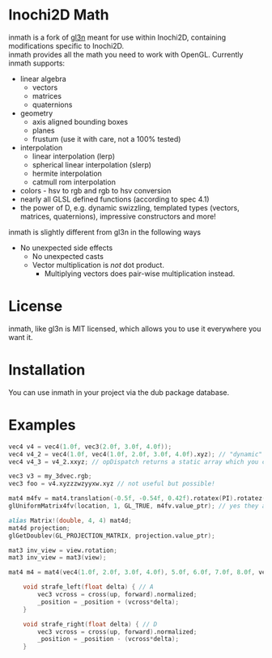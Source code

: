 Inochi2D Math
====

inmath is a fork of [gl3n](https://github.com/Dav1dde/gl3n) meant for use within Inochi2D, containing modifications specific to Inochi2D.  
inmath provides all the math you need to work with OpenGL. Currently inmath supports:

* linear algebra
  * vectors
  * matrices
  * quaternions
* geometry
  * axis aligned bounding boxes
  * planes
  * frustum (use it with care, not a 100% tested)
* interpolation
  * linear interpolation (lerp)
  * spherical linear interpolation (slerp)
  * hermite interpolation
  * catmull rom interpolation
* colors - hsv to rgb and rgb to hsv conversion
* nearly all GLSL defined functions (according to spec 4.1)
* the power of D, e.g. dynamic swizzling, templated types (vectors, matrices, quaternions), impressive constructors and more!

inmath is slightly different from gl3n in the following ways
* No unexpected side effects
  * No unexpected casts
  * Vector multiplication is _not_ dot product.
    * Multiplying vectors does pair-wise multiplication instead.


License
=======

inmath, like gl3n is MIT licensed, which allows you to use it everywhere you want it.

Installation
============

You can use inmath in your project via the dub package database.

Examples
========

```D
vec4 v4 = vec4(1.0f, vec3(2.0f, 3.0f, 4.0f));
vec4 v4_2 = vec4(1.0f, vec4(1.0f, 2.0f, 3.0f, 4.0f).xyz); // "dynamic" swizzling with opDispatch
vec4 v4_3 = v4_2.xxyz; // opDispatch returns a static array which you can pass directly to the ctor of a vector!

vec3 v3 = my_3dvec.rgb;
vec3 foo = v4.xyzzzwzyyxw.xyz // not useful but possible!

mat4 m4fv = mat4.translation(-0.5f, -0.54f, 0.42f).rotatex(PI).rotatez(PI/2);
glUniformMatrix4fv(location, 1, GL_TRUE, m4fv.value_ptr); // yes they are row major!

alias Matrix!(double, 4, 4) mat4d;
mat4d projection;
glGetDoublev(GL_PROJECTION_MATRIX, projection.value_ptr);

mat3 inv_view = view.rotation;
mat3 inv_view = mat3(view);

mat4 m4 = mat4(vec4(1.0f, 2.0f, 3.0f, 4.0f), 5.0f, 6.0f, 7.0f, 8.0f, vec4(...) ...); 
```

```D
    void strafe_left(float delta) { // A
        vec3 vcross = cross(up, forward).normalized;
        _position = _position + (vcross*delta);
    }

    void strafe_right(float delta) { // D
        vec3 vcross = cross(up, forward).normalized;
        _position = _position - (vcross*delta);
    }
```
